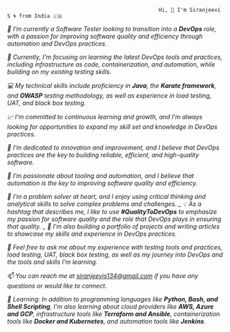                                                      Hi, 👋 I'm Siranjeevi S 🌀 from India 🇮🇳
                                                      

_🏢 I'm currently a Software Tester looking to transition into a **DevOps** role, with a passion for improving software quality and efficiency through automation and DevOps practices._

_🌱 Currently, I'm focusing on learning the latest DevOps tools and practices, including infrastructure as code, containerization, and automation, while building on my existing testing skills._

_💻 My technical skills include proficiency in **Java**, the **Karate framework**, and **OWASP** testing methodology, as well as experience in load testing, UAT, and black box testing._

_📈 I'm committed to continuous learning and growth, and I'm always looking for opportunities to expand my skill set and knowledge in DevOps practices._

_🚀 I'm dedicated to innovation and improvement, and I believe that DevOps practices are the key to building reliable, efficient, and high-quality software._

_🔧 I'm passionate about tooling and automation, and I believe that automation is the key to improving software quality and efficiency._

_🧠 I'm a problem solver at heart, and I enjoy using critical thinking and analytical skills to solve complex problems and challenges.
_
💡 As a hashtag that describes me, I like to use **#QualityToDevOps** to emphasize my passion for software quality and the role that DevOps plays in ensuring that quality.
_
📝 I'm also building a portfolio of projects and writing articles to showcase my skills and experience in DevOps practices._

_💬 Feel free to ask me about my experience with testing tools and practices, load testing, UAT, black box testing, as well as my journey into DevOps and the tools and skills I'm learning._

_📫 You can reach me at siranjeevis134@gmail.com if you have any questions or would like to connect._

_📖 Learning: In addition to programming languages like **Python, Bash, and Shell Scripting**, I'm also learning about cloud providers like **AWS, Azure and GCP**, infrastructure tools like **Terraform and Ansible**, containerization tools like **Docker and Kubernetes**, and automation tools like **Jenkins**._



      
    


      
    
